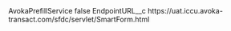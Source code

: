 <?xml version="1.0" encoding="UTF-8"?>
<CustomMetadata xmlns="http://soap.sforce.com/2006/04/metadata" xmlns:xsi="http://www.w3.org/2001/XMLSchema-instance" xmlns:xsd="http://www.w3.org/2001/XMLSchema">
    <label>AvokaPrefillService</label>
    <protected>false</protected>
    <values>
        <field>EndpointURL__c</field>
        <value xsi:type="xsd:string">https://uat.iccu.avoka-transact.com/sfdc/servlet/SmartForm.html</value>
    </values>
</CustomMetadata>
